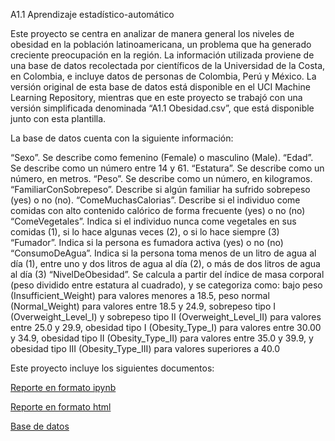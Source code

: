 A1.1 Aprendizaje estadístico-automático

Este proyecto se centra en analizar de manera general los niveles de obesidad en la población latinoamericana, un problema que ha generado creciente preocupación en la región. La información utilizada proviene de una base de datos recolectada por científicos de la Universidad de la Costa, en Colombia, e incluye datos de personas de Colombia, Perú y México. La versión original de esta base de datos está disponible en el UCI Machine Learning Repository, mientras que en este proyecto se trabajó con una versión simplificada denominada “A1.1 Obesidad.csv”, que está disponible junto con esta plantilla.

La base de datos cuenta con la siguiente información:

“Sexo”. Se describe como femenino (Female) o masculino (Male).
“Edad”. Se describe como un número entre 14 y 61.
“Estatura”. Se describe como un número, en metros.
“Peso”. Se describe como un número, en kilogramos.
“FamiliarConSobrepeso”. Describe si algún familiar ha sufrido sobrepeso (yes) o no (no).
“ComeMuchasCalorias”. Describe si el individuo come comidas con alto contenido calórico de forma frecuente (yes) o no (no)
“ComeVegetales”. Indica si el individuo nunca come vegetales en sus comidas (1), si lo hace algunas veces (2), o si lo hace siempre (3)
“Fumador”. Indica si la persona es fumadora activa (yes) o no (no)
“ConsumoDeAgua”. Indica si la persona toma menos de un litro de agua al día (1), entre uno y dos litros de agua al día (2), o más de dos litros de agua al día (3)
“NivelDeObesidad”. Se calcula a partir del índice de masa corporal (peso dividido entre estatura al cuadrado), y se categoriza como: bajo peso (Insufficient_Weight) para valores menores a 18.5, peso normal (Normal_Weight) para valores entre 18.5 y 24.9, sobrepeso tipo I (Overweight_Level_I) y sobrepeso tipo II (Overweight_Level_II) para valores entre 25.0 y 29.9, obesidad tipo I (Obesity_Type_I) para valores entre 30.00 y 34.9, obesidad tipo II (Obesity_Type_II) para valores entre 35.0 y 39.9, y obesidad tipo III (Obesity_Type_III) para valores superiores a 40.0

Este proyecto incluye los siguientes documentos:

[Reporte en formato ipynb](A1.1%20584678.ipynb)

[Reporte en formato html](A1.1%20584678.html)

[Base de datos](A1.1%20Obesidad.csv)
